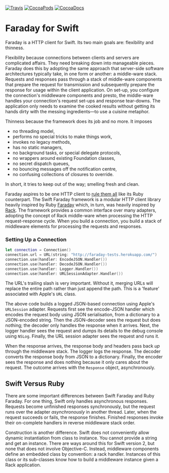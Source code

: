 [![Travis](https://img.shields.io/travis/royratcliffe/Faraday/master.svg)](https://travis-ci.org/royratcliffe/Faraday)
[![CocoaPods](https://img.shields.io/cocoapods/v/Faraday.svg)](https://cocoapods.org/pods/Faraday)
[![CocoaDocs](https://img.shields.io/cocoapods/metrics/doc-percent/Faraday.svg)](http://cocoadocs.org/docsets/Faraday)

# Faraday for Swift

[faraday]:https://github.com/lostisland/faraday
[rack]:https://github.com/rack/rack
[rule-them-all]:http://www.intridea.com/blog/2012/3/12/faraday-one-http-client-to-rule-them-all

Faraday is a HTTP client for Swift. Its two main goals are: flexibility and thinness.

Flexibility because connections between clients and servers are complicated
affairs. They need breaking down into manageable pieces. Faraday does this by
adopting the same approach that server-side software architectures typically
take, in one form or another: a middle-ware stack. Requests and responses pass
through a stack of middle-ware components that prepare the request for
transmission and subsequently prepare the response for usage within the client
application. On set-up, you configure the connection's middleware components and
presto, the middle-ware handles your connection's request set-ups and response
tear-downs. The application only needs to examine the cooked results without
getting its hands dirty with the messing ingredients—to use a cuisine metaphor.

Thinness because the framework does its job and no more. It imposes

- no threading model,
- performs no special tricks to make things work,
- invokes no legacy methods,
- has no static managers,
- no background tasks, or special delegate protocols,
- no wrappers around existing Foundation classes,
- no secret dispatch queues,
- no bouncing messages off the notification centre,
- no confusing collections of closures to override.
 
In short, it tries to keep out of the way; smelling fresh and clean.

Faraday aspires to be one HTTP client to [rule them all][rule-them-all] like its
Ruby counterpart. The Swift Faraday framework is a modular HTTP client library
heavily inspired by Ruby [Faraday][faraday] which, in turn, was heavily inspired
by [Rack][rack]. The framework provides a common interface over many adapters,
adopting the concept of Rack middle-ware when processing the HTTP
request-response cycle.  When you build a connection, you build a stack of
middleware elements for processing the requests and responses.


### Setting Up a Connection

```swift
let connection = Connection()
connection.url = URL(string: "http://faraday-tests.herokuapp.com/")
connection.use(handler: EncodeJSON.Handler())
connection.use(handler: DecodeJSON.Handler())
connection.use(handler: Logger.Handler())
connection.use(handler: URLSessionAdapter.Handler())
```

The URL's trailing slash is very important. Without it, merging URLs will
replace the entire path rather than just append the path. This is a 'feature'
associated with Apple's `URL` class.

The above code builds a logged JSON-based connection using Apple's `URLSession`
adapter. Requests first see the encode-JSON handler which encodes the request
body using JSON serialisation, from a dictionary to a JSON-encoded string. Then
the JSON-decoder sees the request but does nothing; the decoder only handles the
response when it arrives. Next, the logger handler sees the request and dumps
its details to the debug console using `NSLog`. Finally, the URL session adapter
sees the request and runs it.

When the response arrives, the response body and headers pass back _up_ through
the middleware stack. The logger logs the response. The decoder converts the
response body from JSON to a dictionary. Finally, the encoder sees the response
and does nothing because it only cares about the request. The outcome arrives
with the `Response` object, asynchronously.

## Swift Versus Ruby

There are some important differences between Swift Faraday and Ruby Faraday.
For one thing, Swift only handles asynchronous responses. Requests become
unfinished responses synchronously, but the request runs over the adapter
_asynchronously_ in another thread. Later, when the request succeeds or fails,
the response finishes. Finished responses invoke their on-complete handlers in
reverse middleware stack order.

Construction is another difference. Swift does not conveniently allow dynamic
instantiation from class to instance. You cannot provide a string and get an
instance. There are ways around this for Swift version 2, but none that does
not involve Objective-C. Instead, middleware components define an embedded
class by convention: a rack handler. Instances of this class or its sub-classes
know how to build a middleware instance given a Rack application.

